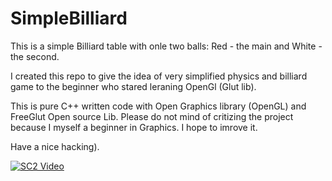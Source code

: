 # SimpleBilliard
This is a simple Billiard table with onle two balls: Red - the main and White - the second.

I created this repo to give the idea of very simplified physics and billiard game to the beginner who
stared leraning OpenGl (Glut lib).

This is pure C++ written code with Open Graphics library (OpenGL) and FreeGlut Open source Lib.
Please do not mind of critizing the project because I myself a beginner in Graphics. I hope to imrove it.

Have a nice hacking).

[![SC2 Video](https://img.youtube.com/vi/--b-9HrKK6w/0.jpg)](https://github.com/GitJonibek/SimpleBilliard/blob/master/Practice%20Window.mp4)
